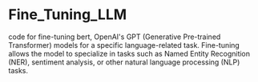 # Fine_Tuning_LLM
code for fine-tuning bert, OpenAI's GPT (Generative Pre-trained Transformer) models for a specific language-related task. Fine-tuning allows the model to specialize in tasks such as Named Entity Recognition (NER), sentiment analysis, or other natural language processing (NLP) tasks.
